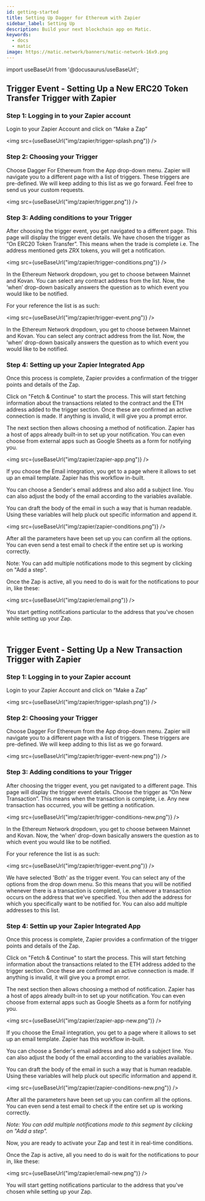 ```yaml
---
id: getting-started
title: Setting Up Dagger for Ethereum with Zapier
sidebar_label: Setting Up
description: Build your next blockchain app on Matic.
keywords:
  - docs
  - matic
image: https://matic.network/banners/matic-network-16x9.png 
---
```

import useBaseUrl from '@docusaurus/useBaseUrl';

## Trigger Event - Setting Up a New ERC20 Token Transfer Trigger with Zapier

### Step 1: Logging in to your Zapier account

Login to your Zapier Account and click on “Make a Zap” 

<img src={useBaseUrl("img/zapier/trigger-splash.png")} />

### Step 2: Choosing your Trigger

Choose Dagger For Ethereum from the App drop-down menu. Zapier will navigate you to a different page with a list of triggers. These triggers are pre-defined. We will keep adding to this list as we go forward. Feel free to send us your custom requests.

<img src={useBaseUrl("img/zapier/trigger.png")} />

### Step 3: Adding conditions to your Trigger

After choosing the trigger event, you get navigated to a different page. This page will display the trigger event details. We have chosen the trigger as “On ERC20 Token Transfer”. This means when the trade is complete i.e. The address mentioned gets ZRX tokens, you will get a notification. 

<img src={useBaseUrl("img/zapier/trigger-conditions.png")} />

In the Ethereum Network dropdown, you get to choose between Mainnet and Kovan. You can select any contract address from the list. Now, the ‘when’ drop-down basically answers the question as to which event you would like to be notified.

For your reference the list is as such: 

<img src={useBaseUrl("img/zapier/trigger-event.png")} />

In the Ethereum Network dropdown, you get to choose between Mainnet and Kovan. You can select any contract address from the list. Now, the ‘when’ drop-down basically answers the question as to which event you would like to be notified. 

### Step 4: Setting up your Zapier Integrated App

Once this process is complete, Zapier provides a confirmation of the trigger points and details of the Zap.

Click on "Fetch & Continue" to start the process. This will start fetching information about the transactions related to the contract and the ETH address added to the trigger section. Once these are confirmed an active connection is made. If anything is invalid, it will give you a prompt error.

The next section then allows choosing a method of notification. Zapier has a host of apps already built-in to set up your notification. You can even choose from external apps such as Google Sheets as a form for notifying you. 

<img src={useBaseUrl("img/zapier/zapier-app.png")} />

If you choose the Email integration, you get to a page where it allows to set up an email template. Zapier has this workflow in-built.

You can choose a Sender's email address and also add a subject line. You can also adjust the body of the email according to the variables available.

You can draft the body of the email in such a way that is human readable. Using these variables will help pluck out specific information and append it. 

<img src={useBaseUrl("img/zapier/zapier-conditions.png")} />

After all the parameters have been set up you can confirm all the options. You can even send a test email to check if the entire set up is working correctly.

Note: You can add multiple notifications mode to this segment by clicking on "Add a step".

Once the Zap is active, all you need to do is wait for the notifications to pour in, like these:

<img src={useBaseUrl("img/zapier/email.png")} />

You start getting notifications particular to the address that you've chosen while setting up your Zap.  

<br/>

## **Trigger Event - Setting Up a New Transaction Trigger with Zapier**

### Step 1: Logging in to your Zapier account

Login to your Zapier Account and click on “Make a Zap” 

<img src={useBaseUrl("img/zapier/trigger-splash.png")} />

### Step 2: Choosing your Trigger

Choose Dagger For Ethereum from the App drop-down menu. Zapier will navigate you to a different page with a list of triggers. These triggers are pre-defined. We will keep adding to this list as we go forward. 

<img src={useBaseUrl("img/zapier/trigger-event-new.png")} />

### Step 3: Adding conditions to your Trigger

After choosing the trigger event, you get navigated to a different page. This page will display the trigger event details. Choose the trigger as “On New Transaction”. This means when the transaction is complete, i.e. Any new transaction has occurred, you will be getting a notification. 

<img src={useBaseUrl("img/zapier/trigger-conditions-new.png")} />

In the Ethereum Network dropdown, you get to choose between Mainnet and Kovan. Now, the ‘when’ drop-down basically answers the question as to which event you would like to be notified. 

For your reference the list is as such: 

<img src={useBaseUrl("img/zapier/trigger-event.png")} />

We have selected 'Both' as the trigger event. You can select any of the options from the drop down menu. So this means that you will be notified whenever there is a transaction is completed, i.e. whenever a transaction occurs on the address that we’ve specified. You then add the address for which you specifically want to be notified for. You can also add multiple addresses to this list. 

### Step 4: Settin up your Zapier Integrated App

Once this process is complete, Zapier provides a confirmation of the trigger points and details of the Zap.

Click on "Fetch & Continue" to start the process. This will start fetching information about the transactions related to the ETH address added to the trigger section. Once these are confirmed an active connection is made. If anything is invalid, it will give you a prompt error.

The next section then allows choosing a method of notification. Zapier has a host of apps already built-in to set up your notification. You can even choose from external apps such as Google Sheets as a form for notifying you. 

<img src={useBaseUrl("img/zapier/zapier-app-new.png")} />

If you choose the Email integration, you get to a page where it allows to set up an email template. Zapier has this workflow in-built.

You can choose a Sender's email address and also add a subject line. You can also adjust the body of the email according to the variables available.

You can draft the body of the email in such a way that is human readable. Using these variables will help pluck out specific information and append it. 

<img src={useBaseUrl("img/zapier/zapier-conditions-new.png")} />

After all the parameters have been set up you can confirm all the options. You can even send a test email to check if the entire set up is working correctly.

*Note: You can add multiple notifications mode to this segment by clicking on "Add a step".*

Now, you are ready to activate your Zap and test it in real-time conditions.

Once the Zap is active, all you need to do is wait for the notifications to pour in, like these:

<img src={useBaseUrl("img/zapier/email-new.png")} />

You will start getting notifications particular to the address that you've chosen while setting up your Zap. 
